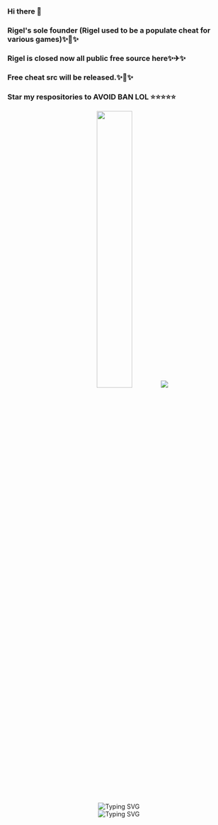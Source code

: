 ### Hi there 👋
### Rigel's sole founder (Rigel used to be a populate cheat for various games)✨🎇✨
### Rigel is closed now all public free source here✨✈✨
### Free cheat src will be released.✨🎉✨
### Star my respositories to AVOID BAN LOL ⭐⭐⭐⭐⭐

<!--
**Ashe233/Ashe233** is a ✨ _special_ ✨ repository because its `README.md` (this file) appears on your GitHub profile.

Here are some ideas to get you started:

- 🔭 I’m currently working on ...
- 🌱 I’m currently learning ...
- 👯 I’m looking to collaborate on ...
- 🤔 I’m looking for help with ...
- 💬 Ask me about ...
- 📫 How to reach me: ...
- 😄 Pronouns: ...
- ⚡ Fun fact: ...
-->
<view>
<div align="center">
  <img src="https://github-readme-stats.vercel.app/api?username=Ashe233&show_icons=true&theme=synthwave" style="width: 40%;height:40%" /> 
  <img src="https://github-readme-stats.vercel.app/api/top-langs/?username=Ashe233&layout=compact&langs_count=6&text_color=000&icon_color=fff&theme=graywhite" />
</div>
</view>
<div align="center">
  <a>
    <img src="https://readme-typing-svg.demolab.com?font=Fira+Code&pause=500&color=CC6699&width=435&lines=Cyber Security Reverse Engineering&center=true&size=25" alt="Typing SVG" />
  </a>
</div>
<div align="center">
  <a>
    <img src="https://readme-typing-svg.demolab.com?font=Fira+Code&pause=1000&color=024EF7&width=435&lines=Call me a cheat hero&center=true&size=27" alt="Typing SVG" />
  </a>
</div>

